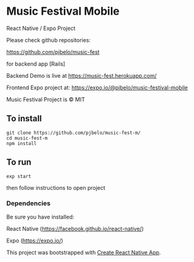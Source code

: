 # Music Festival Mobile

React Native / Expo Project


Please check github repositories:

https://github.com/pjbelo/music-fest

for backend app [Rails]

Backend Demo is live at https://music-fest.herokuapp.com/

Frontend Expo project at: https://expo.io/@pjbelo/music-festival-mobile

 
Music Festival Project is © MIT





## To install
```
git clone https://github.com/pjbelo/music-fest-m/
cd music-fest-m
npm install
```
## To run
```
exp start
```
then follow instructions to open project

### Dependencies

Be sure you have installed:

React Native (https://facebook.github.io/react-native/)

Expo (https://expo.io/)


This project was bootstrapped with [Create React Native App](https://github.com/react-community/create-react-native-app).


